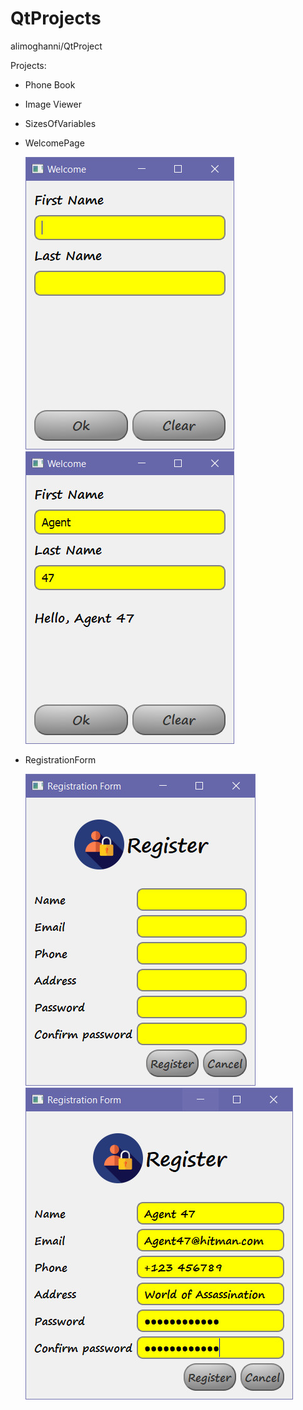 # QtProjects
alimoghanni/QtProject

Projects:
- Phone Book
- Image Viewer
- SizesOfVariables

- WelcomePage

	![Image of WelcomePage1](https://github.com/alimoghanni/QtProject/blob/master/WelcomePage/misc/screenshots/01.jpg)
	![Image of WelcomePage2](https://github.com/alimoghanni/QtProject/blob/master/WelcomePage/misc/screenshots/02.jpg)


- RegistrationForm

	![Image of RegistrationForm1](https://github.com/alimoghanni/QtProject/blob/master/RegistrationForm/misc/screenshots/01.jpg)
	![Image of RegistrationForm2](https://github.com/alimoghanni/QtProject/blob/master/RegistrationForm/misc/screenshots/02.jpg)
